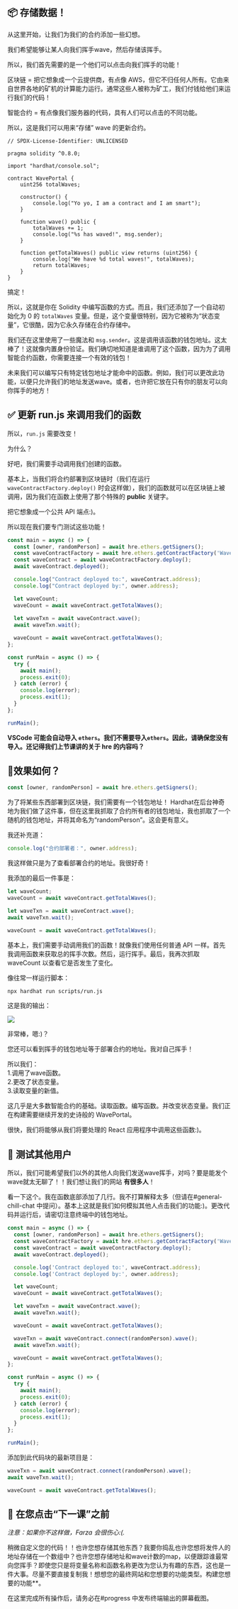 📦 存储数据！
------------------

从这里开始，让我们为我们的合约添加一些幻想。

我们希望能够让某人向我们挥手wave，然后存储该挥手。

所以，我们首先需要的是一个他们可以点击向我们挥手的功能！

区块链 = 把它想象成一个云提供商，有点像 AWS，但它不归任何人所有。它由来自世界各地的矿机的计算能力运行。通常这些人被称为矿工，我们付钱给他们来运行我们的代码！

智能合约 = 有点像我们服务器的代码，具有人们可以点击的不同功能。

所以，这是我们可以用来“存储” wave 的更新合约。

```solidity
// SPDX-License-Identifier: UNLICENSED

pragma solidity ^0.8.0;

import "hardhat/console.sol";

contract WavePortal {
    uint256 totalWaves;

    constructor() {
        console.log("Yo yo, I am a contract and I am smart");
    }

    function wave() public {
        totalWaves += 1;
        console.log("%s has waved!", msg.sender);
    }

    function getTotalWaves() public view returns (uint256) {
        console.log("We have %d total waves!", totalWaves);
        return totalWaves;
    }
}
```

搞定！

所以，这就是你在 Solidity 中编写函数的方式。而且，我们还添加了一个自动初始化为 0 的 `totalWaves` 变量。但是，这个变量很特别，因为它被称为“状态变量”，它很酷，因为它永久存储在合约存储中。

我们还在这里使用了一些魔法和 `msg.sender`。这是调用该函数的钱包地址。这太棒了！这就像内置身份验证。我们确切地知道是谁调用了这个函数，因为为了调用智能合约函数，你需要连接一个有效的钱包！

未来我们可以编写只有特定钱包地址才能命中的函数。例如，我们可以更改此功能，以便只允许我们的地址发送wave。或者，也许把它放在只有你的朋友可以向你挥手的地方！

✅ 更新 run.js 来调用我们的函数
-------------------------------

所以，`run.js` 需要改变！

为什么？

好吧，我们需要手动调用我们创建的函数。

基本上，当我们将合约部署到区块链时（我们在运行 `waveContractFactory.deploy()` 时会这样做），我们的函数就可以在区块链上被调用，因为我们在函数上使用了那个特殊的 **public** 关键字。

把它想象成一个公共 API 端点:)。

所以现在我们要专门测试这些功能！

```javascript
const main = async () => {
  const [owner, randomPerson] = await hre.ethers.getSigners();
  const waveContractFactory = await hre.ethers.getContractFactory('WavePortal');
  const waveContract = await waveContractFactory.deploy();
  await waveContract.deployed();

  console.log("Contract deployed to:", waveContract.address);
  console.log("Contract deployed by:", owner.address);

  let waveCount;
  waveCount = await waveContract.getTotalWaves();
  
  let waveTxn = await waveContract.wave();
  await waveTxn.wait();

  waveCount = await waveContract.getTotalWaves();
};

const runMain = async () => {
  try {
    await main();
    process.exit(0);
  } catch (error) {
    console.log(error);
    process.exit(1);
  }
};

runMain();
```
**VSCode 可能会自动导入 `ethers`。我们不需要导入`ethers`。因此，请确保您没有导入。还记得我们上节课讲的关于 hre 的内容吗？**

🤔效果如何？
-----------------

```javascript
const [owner, randomPerson] = await hre.ethers.getSigners();
```

为了将某些东西部署到区块链，我们需要有一个钱包地址！ Hardhat在后台神奇地为我们做了这件事，但在这里我抓取了合约所有者的钱包地址，我也抓取了一个随机的钱包地址，并将其命名为“randomPerson”。这会更有意义。

我还补充道：

```javascript
console.log("合约部署者：", owner.address);
```

我这样做只是为了查看部署合约的地址。我很好奇！

我添加的最后一件事是：

```javascript
let waveCount;
waveCount = await waveContract.getTotalWaves();

let waveTxn = await waveContract.wave();
await waveTxn.wait();

waveCount = await waveContract.getTotalWaves();
```

基本上，我们需要手动调用我们的函数！就像我们使用任何普通 API 一样。首先我调用函数来获取总的挥手次数。然后，运行挥手。最后，我再次抓取 waveCount 以查看它是否发生了变化。

像往常一样运行脚本：

```bash
npx hardhat run scripts/run.js
```

这是我的输出：

![](https://i.imgur.com/NgfOns3.png)

非常棒，嗯:)？

您还可以看到挥手的钱包地址等于部署合约的地址。我对自己挥手！

所以我们：\
1\.调用了wave函数。\
2\.更改了状态变量。\
3\.读取变量的新值。

这几乎是大多数智能合约的基础。读取函数。编写函数。并改变状态变量。我们正在构建需要继续开发的史诗般的 WavePortal。

很快，我们将能够从我们将要处理的 React 应用程序中调用这些函数:)。


🤝 测试其他用户
--------------------

所以，我们可能希望我们以外的其他人向我们发送wave挥手，对吗？要是能发个wave就太无聊了！！我们想让我们的网站 **有很多人**！

看一下这个。我在函数底部添加了几行。我不打算解释太多（但请在#general-chill-chat 中提问）。基本上这就是我们如何模拟其他人点击我们的功能:)。更改代码并运行后，请密切注意终端中的钱包地址。

```javascript
const main = async () => {
  const [owner, randomPerson] = await hre.ethers.getSigners();
  const waveContractFactory = await hre.ethers.getContractFactory('WavePortal');
  const waveContract = await waveContractFactory.deploy();
  await waveContract.deployed();

  console.log('Contract deployed to:', waveContract.address);
  console.log('Contract deployed by:', owner.address);

  let waveCount;
  waveCount = await waveContract.getTotalWaves();

  let waveTxn = await waveContract.wave();
  await waveTxn.wait();

  waveCount = await waveContract.getTotalWaves();

  waveTxn = await waveContract.connect(randomPerson).wave();
  await waveTxn.wait();

  waveCount = await waveContract.getTotalWaves();
};

const runMain = async () => {
  try {
    await main();
    process.exit(0);
  } catch (error) {
    console.log(error);
    process.exit(1);
  }
};

runMain();
```

添加到此代码块的最新项目是：

```javascript
waveTxn = await waveContract.connect(randomPerson).wave();
await waveTxn.wait();

waveCount = await waveContract.getTotalWaves();
```

🚨 在您点击“下一课”之前
-------------------------------------

*注意：如果你不这样做，Farza 会很伤心:(.*

稍微自定义您的代码！！也许您想存储其他东西？我要你捣乱也许您想将发件人的地址存储在一个数组中？也许您想存储地址和wave计数的map，以便跟踪谁最常向您挥手？即使您只是将变量名称和函数名称更改为您认为有趣的东西，这也是一件大事。尽量不要直接复制我！想想您的最终网站和您想要的功能类型。构建您想要的功能**。

在这里完成所有操作后，请务必在#progress 中发布终端输出的屏幕截图。